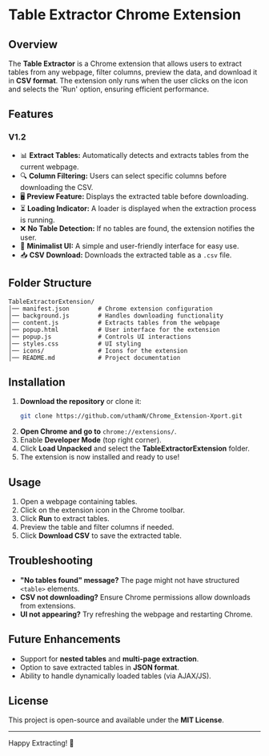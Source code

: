 # Table Extractor Chrome Extension

## Overview

The **Table Extractor** is a Chrome extension that allows users to extract tables from any webpage, filter columns, preview the data, and download it in **CSV format**. The extension only runs when the user clicks on the icon and selects the 'Run' option, ensuring efficient performance.

## Features 

### V1.2
- 📊 **Extract Tables:** Automatically detects and extracts tables from the current webpage.
- 🔍 **Column Filtering:** Users can select specific columns before downloading the CSV.
- 🖥 **Preview Feature:** Displays the extracted table before downloading.
- ⏳ **Loading Indicator:** A loader is displayed when the extraction process is running.
- ❌ **No Table Detection:** If no tables are found, the extension notifies the user.
- 🎨 **Minimalist UI:** A simple and user-friendly interface for easy use.
- 📥 **CSV Download:** Downloads the extracted table as a `.csv` file.

## Folder Structure

```
TableExtractorExtension/
│── manifest.json        # Chrome extension configuration
│── background.js        # Handles downloading functionality
│── content.js           # Extracts tables from the webpage
│── popup.html           # User interface for the extension
│── popup.js             # Controls UI interactions
│── styles.css           # UI styling
│── icons/               # Icons for the extension
│── README.md            # Project documentation
```

## Installation

1. **Download the repository** or clone it:
   ```sh
   git clone https://github.com/uthamN/Chrome_Extension-Xport.git
   ```
2. **Open Chrome and go to** `chrome://extensions/`.
3. Enable **Developer Mode** (top right corner).
4. Click **Load Unpacked** and select the **TableExtractorExtension** folder.
5. The extension is now installed and ready to use!

## Usage

1. Open a webpage containing tables.
2. Click on the extension icon in the Chrome toolbar.
3. Click **Run** to extract tables.
4. Preview the table and filter columns if needed.
5. Click **Download CSV** to save the extracted table.

## Troubleshooting

- **"No tables found" message?** The page might not have structured `<table>` elements.
- **CSV not downloading?** Ensure Chrome permissions allow downloads from extensions.
- **UI not appearing?** Try refreshing the webpage and restarting Chrome.

## Future Enhancements

- Support for **nested tables** and **multi-page extraction**.
- Option to save extracted tables in **JSON format**.
- Ability to handle dynamically loaded tables (via AJAX/JS).

## License

This project is open-source and available under the **MIT License**.

---

Happy Extracting! 🚀

